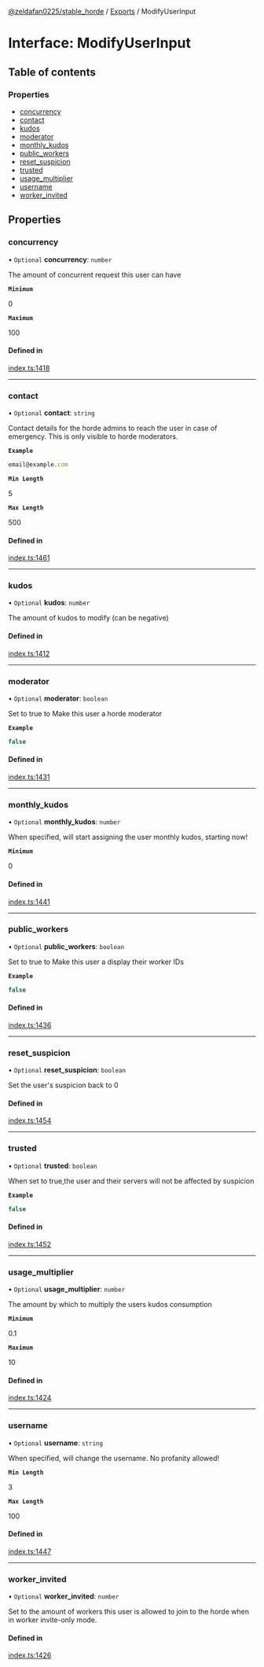 [@zeldafan0225/stable_horde](../README.md) / [Exports](../modules.md) / ModifyUserInput

# Interface: ModifyUserInput

## Table of contents

### Properties

- [concurrency](ModifyUserInput.md#concurrency)
- [contact](ModifyUserInput.md#contact)
- [kudos](ModifyUserInput.md#kudos)
- [moderator](ModifyUserInput.md#moderator)
- [monthly\_kudos](ModifyUserInput.md#monthly_kudos)
- [public\_workers](ModifyUserInput.md#public_workers)
- [reset\_suspicion](ModifyUserInput.md#reset_suspicion)
- [trusted](ModifyUserInput.md#trusted)
- [usage\_multiplier](ModifyUserInput.md#usage_multiplier)
- [username](ModifyUserInput.md#username)
- [worker\_invited](ModifyUserInput.md#worker_invited)

## Properties

### concurrency

• `Optional` **concurrency**: `number`

The amount of concurrent request this user can have

**`Minimum`**

0

**`Maximum`**

100

#### Defined in

[index.ts:1418](https://github.com/MrlolDev/stable_horde/blob/07c9e41/index.ts#L1418)

___

### contact

• `Optional` **contact**: `string`

Contact details for the horde admins to reach the user in case of emergency. This is only visible to horde moderators.

**`Example`**

```ts
email@example.com
```

**`Min Length`**

5

**`Max Length`**

500

#### Defined in

[index.ts:1461](https://github.com/MrlolDev/stable_horde/blob/07c9e41/index.ts#L1461)

___

### kudos

• `Optional` **kudos**: `number`

The amount of kudos to modify (can be negative)

#### Defined in

[index.ts:1412](https://github.com/MrlolDev/stable_horde/blob/07c9e41/index.ts#L1412)

___

### moderator

• `Optional` **moderator**: `boolean`

Set to true to Make this user a horde moderator

**`Example`**

```ts
false
```

#### Defined in

[index.ts:1431](https://github.com/MrlolDev/stable_horde/blob/07c9e41/index.ts#L1431)

___

### monthly\_kudos

• `Optional` **monthly\_kudos**: `number`

When specified, will start assigning the user monthly kudos, starting now!

**`Minimum`**

0

#### Defined in

[index.ts:1441](https://github.com/MrlolDev/stable_horde/blob/07c9e41/index.ts#L1441)

___

### public\_workers

• `Optional` **public\_workers**: `boolean`

Set to true to Make this user a display their worker IDs

**`Example`**

```ts
false
```

#### Defined in

[index.ts:1436](https://github.com/MrlolDev/stable_horde/blob/07c9e41/index.ts#L1436)

___

### reset\_suspicion

• `Optional` **reset\_suspicion**: `boolean`

Set the user's suspicion back to 0

#### Defined in

[index.ts:1454](https://github.com/MrlolDev/stable_horde/blob/07c9e41/index.ts#L1454)

___

### trusted

• `Optional` **trusted**: `boolean`

When set to true,the user and their servers will not be affected by suspicion

**`Example`**

```ts
false
```

#### Defined in

[index.ts:1452](https://github.com/MrlolDev/stable_horde/blob/07c9e41/index.ts#L1452)

___

### usage\_multiplier

• `Optional` **usage\_multiplier**: `number`

The amount by which to multiply the users kudos consumption

**`Minimum`**

0.1

**`Maximum`**

10

#### Defined in

[index.ts:1424](https://github.com/MrlolDev/stable_horde/blob/07c9e41/index.ts#L1424)

___

### username

• `Optional` **username**: `string`

When specified, will change the username. No profanity allowed!

**`Min Length`**

3

**`Max Length`**

100

#### Defined in

[index.ts:1447](https://github.com/MrlolDev/stable_horde/blob/07c9e41/index.ts#L1447)

___

### worker\_invited

• `Optional` **worker\_invited**: `number`

Set to the amount of workers this user is allowed to join to the horde when in worker invite-only mode.

#### Defined in

[index.ts:1426](https://github.com/MrlolDev/stable_horde/blob/07c9e41/index.ts#L1426)
